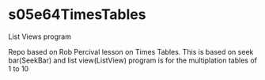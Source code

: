 # s05e64TimesTables
List Views program

Repo based on Rob Percival lesson on Times Tables.
This is based on seek bar(SeekBar) and list view(ListView)
program is for the multiplation tables of 1 to 10 
